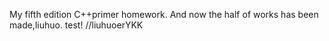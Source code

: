 My fifth edition C++primer homework.
And now the half of works has been made,liuhuo.
test!
//liuhuoerYKK
